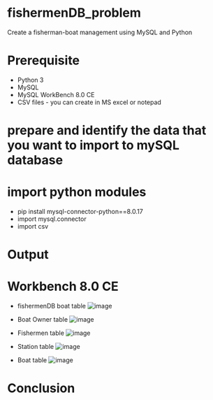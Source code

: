 # fishermenDB_problem
Create a fisherman-boat management using MySQL and Python
# Prerequisite
* Python 3 
* MySQL
* MySQL WorkBench 8.0 CE
* CSV files - you can create in MS excel or notepad
# prepare and identify the data that you want to import to mySQL database


# import python modules
* pip install mysql-connector-python==8.0.17
* import mysql.connector
* import csv


# Output
# Workbench 8.0 CE
* fishermenDB boat table
![image](https://user-images.githubusercontent.com/17750481/111902649-8b5b5480-8a4f-11eb-8c5b-01a0bf9616a0.png)
* Boat Owner table
![image](https://user-images.githubusercontent.com/17750481/111902939-cc079d80-8a50-11eb-9f2c-816afc4f2d80.png)

* Fishermen table
![image](https://user-images.githubusercontent.com/17750481/111902955-e3df2180-8a50-11eb-8ed6-d707dcdef58f.png)

* Station table
![image](https://user-images.githubusercontent.com/17750481/111902975-feb19600-8a50-11eb-9419-fdd881a6b1ba.png)

* Boat table
![image](https://user-images.githubusercontent.com/17750481/111902993-138e2980-8a51-11eb-8c64-27a312b3b6c1.png)

# Conclusion

